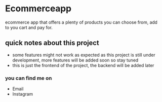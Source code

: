 # Ecommerceapp

ecommerce app that offers a plenty of products you can choose from, add to you cart and pay for.

## quick notes about this project

- some features might not work as expected as this project is still under development, more features will be added soon so stay tuned
- this is just the frontend of the project, the backend will be added later

### you can find me on

- Email
- Instagram
